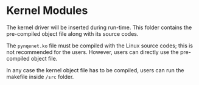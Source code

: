 # Kernel Modules

The kernel driver will be inserted during run-time. This folder contains
the pre-compiled object file along with its source codes.

The `pynqenet.ko` file must be compiled with the Linux source codes; this 
is not recommended for the users. However, users can directly use the 
pre-compiled object file.

In any case the kernel object file has to be compiled, users can run the 
makefile inside `/src` folder.
